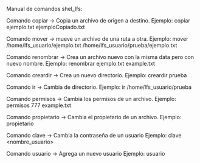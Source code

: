 Manual de comandos shel_lfs:

Comando copiar -> Copia un archivo de origen a destino.
Ejemplo: copiar ejemplo.txt ejemploCopiado.txt

Comando mover -> mueve un archivo de una ruta a otra.
Ejemplo: mover /home/lfs_usuario/ejemplo.txt /home/lfs_usuario/prueba/ejemplo.txt

Comando renombrar -> Crea un archivo nuevo con la misma data pero con nuevo nombre.
Ejemplo: renombrar ejemplo.txt example.txt

Comando creardir -> Crea un nuevo directorio.
Ejemplo: creardir prueba

Comando ir -> Cambia de directorio.
Ejemplo: ir /home/lfs_usuario/prueba

Comando permisos -> Cambia los permisos de un archivo.
Ejemplo: permisos 777 example.txt 

Comando propietario -> Cambia el propietario de un archivo.
Ejemplo:  propietario <usuario> <grupo> <archivo>

Comando clave -> Cambia la contraseña de un usuario
Ejemplo: clave <nombre_usuario>

Comando usuario -> Agrega un nuevo usuario
Ejemplo: usuario <nombre> <horario> <ip>

